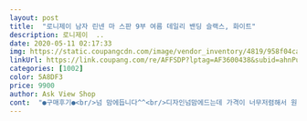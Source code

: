 ```yaml
---
layout: post 
title:  "로니제이 남자 린넨 마 스판 9부 여름 데일리 밴딩 슬랙스, 화이트" 
description: 로니제이  ..
date: 2020-05-11 02:17:33 
img: https://static.coupangcdn.com/image/vendor_inventory/4819/958f04ca20767942b7c258d50fd9fc8735566326d49ba945993b55462b14.jpg 
linkUrl: https://link.coupang.com/re/AFFSDP?lptag=AF3600438&subid=ahnPublicAsk&pageKey=1531518354&itemId=2626088471&vendorItemId=70616994814&traceid=V0-113-c974f1d43fb73cef 
categories: [1002] 
color: 5A8DF3 
price: 9900 
author: Ask View Shop 
cont:  "●구매후기●<br/>넘 맘에듭니다^^<br/>디자인넘맘에드는데 가격이 너무저렴해서 원단별로일까봐 살까말까 고민했는데 사길 참잘했네요.<br/> 원단사진보다 더 느낌좋아요.<br/> 지금같은 초여름에 입기딱이네요.<br/> 시원하고 구김두 생각보다 잘안가고.<br/> 가성비짱입니다.<br/> 허리도 쪼이지않고 만족합니다<br/>딱 이쁘게 맞는 길이감 이더라구요.<br/><br/>린넨소재라서 시원하고 가볍고 스판기도 있어 입고 활동하기도<br/>마감처리도 깔끔하고 길이감도 전혀 수선하지 않아도<br/>소재도 좋고 디자인도 깔끔!<br/>입고 활동하기 너무 편해요<br/>점점 날이 더워지니 이제 좀 두껍다 싶은 바지는 답답한가봐요.<br/><br/>편하다고 넘 맘에 들어 하네요.<br/><br/>한번 입었더니 벗기싫은 ㅎㅎ<br/>허리 밴딩이라 너무 편하네용<br/>화이트 색상 바지가 입고 싶다고 해서 신랑 사줬어요~<br/>" 
---
```

